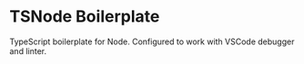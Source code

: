 # TSNode Boilerplate
TypeScript boilerplate for Node. Configured to work with VSCode debugger and linter.